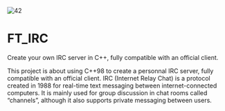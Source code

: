 ![42](https://user-images.githubusercontent.com/105823790/174321477-b14f3153-fb05-4d6a-a30a-84dd3f18cd9f.png)

# FT_IRC
Create your own IRC server in C++, fully compatible with an official client.

This project is about using C++98 to create a personnal IRC server, fully compatible with an official client. 
IRC (Internet Relay Chat) is a protocol created in 1988 for real-time text messaging between internet-connected computers. It is mainly used for group discussion in chat rooms called “channels”, although it also supports private messaging between users.
